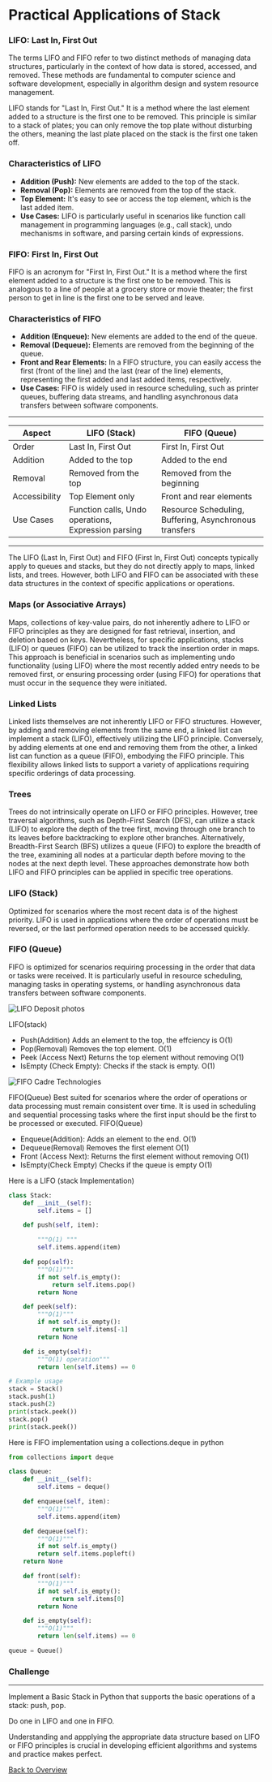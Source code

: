 # Practical Applications of Stack

### **LIFO: Last In, First Out**

The terms LIFO and FIFO refer to two distinct methods of managing data structures, particularly in the context of how data is stored, accessed, and removed. These methods are fundamental to computer science and software development, especially in algorithm design and system resource management.

LIFO stands for "Last In, First Out." It is a method where the last element added to a structure is the first one to be removed. This principle is similar to a stack of plates; you can only remove the top plate without disturbing the others, meaning the last plate placed on the stack is the first one taken off.

### **Characteristics of LIFO**

- **Addition (Push):** New elements are added to the top of the stack.
- **Removal (Pop):** Elements are removed from the top of the stack.
- **Top Element:** It's easy to see or access the top element, which is the last added item.
- **Use Cases:** LIFO is particularly useful in scenarios like function call management in programming languages (e.g., call stack), undo mechanisms in software, and parsing certain kinds of expressions.

### **FIFO: First In, First Out**

FIFO is an acronym for "First In, First Out." It is a method where the first element added to a structure is the first one to be removed. This is analogous to a line of people at a grocery store or movie theater; the first person to get in line is the first one to be served and leave.

### **Characteristics of FIFO**

- **Addition (Enqueue):** New elements are added to the end of the queue.
- **Removal (Dequeue):** Elements are removed from the beginning of the queue.
- **Front and Rear Elements:** In a FIFO structure, you can easily access the first (front of the line) and the last (rear of the line) elements, representing the first added and last added items, respectively.
- **Use Cases:** FIFO is widely used in resource scheduling, such as printer queues, buffering data streams, and handling asynchronous data transfers between software components.

---

| Aspect        | LIFO (Stack)                                        | FIFO (Queue)                                           |
| ------------- | --------------------------------------------------- | ------------------------------------------------------ |
| Order         | Last In, First Out                                  | First In, First Out                                    |
| Addition      | Added to the top                                    | Added to the end                                       |
| Removal       | Removed from the top                                | Removed from the beginning                             |
| Accessibility | Top Element only                                    | Front and rear elements                                |
| Use Cases     | Function calls, Undo operations, Expression parsing | Resource Scheduling, Buffering, Asynchronous transfers |

---

The LIFO (Last In, First Out) and FIFO (First In, First Out) concepts typically apply to queues and stacks, but they do not directly apply to maps, linked lists, and trees. However, both LIFO and FIFO can be associated with these data structures in the context of specific applications or operations.

### **Maps (or Associative Arrays)**

Maps, collections of key-value pairs, do not inherently adhere to LIFO or FIFO principles as they are designed for fast retrieval, insertion, and deletion based on keys. Nevertheless, for specific applications, stacks (LIFO) or queues (FIFO) can be utilized to track the insertion order in maps. This approach is beneficial in scenarios such as implementing undo functionality (using LIFO) where the most recently added entry needs to be removed first, or ensuring processing order (using FIFO) for operations that must occur in the sequence they were initiated.

### **Linked Lists**

Linked lists themselves are not inherently LIFO or FIFO structures. However, by adding and removing elements from the same end, a linked list can implement a stack (LIFO), effectively utilizing the LIFO principle. Conversely, by adding elements at one end and removing them from the other, a linked list can function as a queue (FIFO), embodying the FIFO principle. This flexibility allows linked lists to support a variety of applications requiring specific orderings of data processing.

### **Trees**

Trees do not intrinsically operate on LIFO or FIFO principles. However, tree traversal algorithms, such as Depth-First Search (DFS), can utilize a stack (LIFO) to explore the depth of the tree first, moving through one branch to its leaves before backtracking to explore other branches. Alternatively, Breadth-First Search (BFS) utilizes a queue (FIFO) to explore the breadth of the tree, examining all nodes at a particular depth before moving to the nodes at the next depth level. These approaches demonstrate how both LIFO and FIFO principles can be applied in specific tree operations.

### **LIFO (Stack)**

Optimized for scenarios where the most recent data is of the highest priority. LIFO is used in applications where the order of operations must be reversed, or the last performed operation needs to be accessed quickly.

### **FIFO (Queue)**

FIFO is optimized for scenarios requiring processing in the order that data or tasks were received. It is particularly useful in resource scheduling, managing tasks in operating systems, or handling asynchronous data transfers between software components.

![LIFO](LIFOdraw.jpg "Last in First out") Deposit photos

LIFO(stack)

- Push(Addition) Adds an element to the top, the effciency is O(1)
- Pop(Removal) Removes the top element. O(1)
- Peek (Access Next) Returns the top element without removing O(1)
- IsEmpty (Check Empty): Checks if the stack is empty. O(1)

![FIFO](FIFOblock.jpg "First in and First out") Cadre Technologies

FIFO(Queue) Best suited for scenarios where the order of operations or data processing must remain consistent over time. It is used in scheduling and sequential processing tasks where the first input should be the first to be processed or executed.
FIFO(Queue)

- Enqueue(Addition): Adds an element to the end. O(1)
- Dequeue(Removal) Removes the first element O(1)
- Front (Access Next): Returns the first element without removing O(1)
- IsEmpty(Check Empty) Checks if the queue is empty O(1)

Here is a LIFO (stack Implementation)

```Python
class Stack:
    def __init__(self):
        self.items = []

    def push(self, item):

        """O(1) """
        self.items.append(item)

    def pop(self):
        """O(1)"""
        if not self.is_empty():
            return self.items.pop()
        return None

    def peek(self):
        """O(1)"""
        if not self.is_empty():
            return self.items[-1]
        return None

    def is_empty(self):
        """O(1) operation"""
        return len(self.items) == 0

# Example usage
stack = Stack()
stack.push(1)
stack.push(2)
print(stack.peek())
stack.pop()
print(stack.peek())
```

Here is FIFO implementation using a collections.deque in python

```Python
from collections import deque

class Queue:
    def __init__(self):
        self.items = deque()

    def enqueue(self, item):
        """O(1)"""
        self.items.append(item)

    def dequeue(self):
        """O(1)"""
        if not self.is_empty()
        return self.items.popleft()
    return None

    def front(self):
        """O(1)"""
        if not self.is_empty():
            return self.items[0]
        return None

    def is_empty(self):
        """O(1)"""
        return len(self.items) == 0

queue = Queue()


```

### Challenge

---

Implement a Basic Stack in Python that supports the basic operations of a stack: push, pop.

Do one in LIFO and one in FIFO.

Understanding and appplying the appropriate data structure based on LIFO or FIFO principles is crucial in developing efficient algorithms and systems and practice makes perfect.

[Back to Overview](https://github.com/lachisholm/Data_Structure_Discovery/blob/main/Overview.md)
